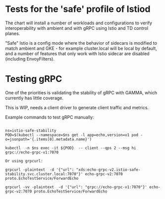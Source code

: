 # Tests for the 'safe' profile of Istiod

The chart will install a number of workloads and configurations
to verify interoperability with ambient and with gRPC using
Istio and TD control planes. 

"Safe" Istio is a config mode where the behavior of sidecars
is modified to match ambient and GKE - for example cluster.local
will be local by default, and a number of features that only
work with Istio sidecar are disabled (including EnvoyFilters).

# Testing gRPC

One of the priorities is validating the stability of 
gRPC with GAMMA, which currently has little coverage. 

This is WIP, needs a client driver to generate client 
traffic and metrics. 

Example commands to test gRPC manually:

```shell

ns=istio-safe-stability
POD=$(kubectl --namespace=$ns get -l app=echo,version=v1 pod -o=jsonpath='{.items[0].metadata.name}')

kubectl  -n $ns exec -it ${POD}  -- client --qps 2 --msg hi  grpc://echo-grpc-v1:7070

Or using grpcurl: 

grpcurl -plaintext  -d '{"url": "xds:echo-grpc-v2.istio-safe-stability.svc.cluster.local:7070"}' echo-grpc-v2:7070 proto.EchoTestService/ForwardEcho 
 
grpcurl -vv -plaintext  -d '{"url": "grpc://echo-grpc-v1:7070"}' echo-grpc-v2:7070 proto.EchoTestService/ForwardEcho
 
 ```
